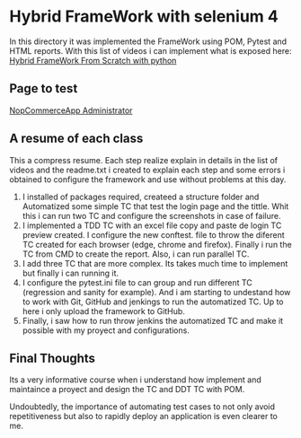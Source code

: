 # Hybrid FrameWork with selenium 4

In this directory it was implemented the FrameWork using POM, Pytest and HTML reports. With this list of videos i can implement what is exposed here: [Hybrid FrameWork From Scratch with python](https://www.youtube.com/playlist?list=PLUDwpEzHYYLt2RzOb-_eafLAP0VSoyJhf)

## **Page to test**

[NopCommerceApp Administrator](https://admin-demo.nopcommerce.com/login?ReturnUrl=%2FAdmin%2FCustomer%2FList)

## **A resume of each class**

This a compress resume. Each step realize explain in details in the list of videos and the readme.txt i created to explain each step and some errors i obtained to configure the framework and use without problems at this day.

1. I installed of packages required, createed a structure folder and Automatized some simple TC that test the login page and the tittle. Whit this i can run two TC and configure the screenshots in case of failure.
2. I implemented a TDD TC with an excel file copy and paste de login TC preview created. I configure the new conftest. file to throw the diferent TC created for each browser (edge, chrome and firefox). Finally i run the TC from CMD to create the report. Also, i can run parallel TC.
3. I add three TC that are more complex. Its takes much time to implement but finally i can running it.
4. I configure the pytest.ini file to can group and run different TC (regression and sanity for example). And i am starting to undestand how to work with Git, GitHub and jenkings to run the automatized TC. Up to here i only upload the framework to GitHub.
5. Finally, i saw how to run throw jenkins the automatized TC and make it possible with my proyect and configurations.

## **Final Thoughts**

Its a very informative course when i understand how implement and maintaince a proyect and design the TC and DDT TC with POM.

Undoubtedly, the importance of automating test cases to not only avoid repetitiveness but also to rapidly deploy an application is even clearer to me.
